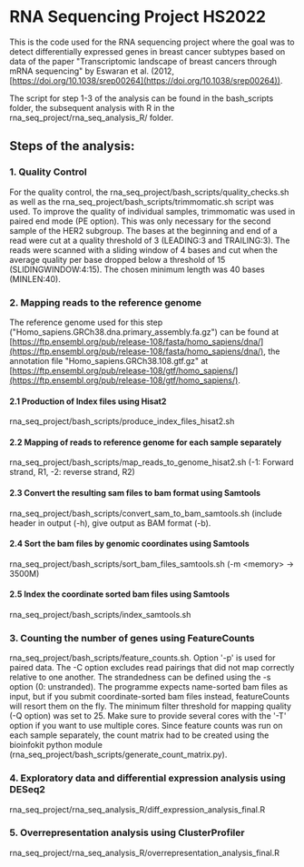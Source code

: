 # RNA Sequencing Project HS2022 

This is the code used for the RNA sequencing project where the goal was to detect differentially expressed genes in breast cancer subtypes based on data of the paper "Transcriptomic landscape of breast cancers through mRNA sequencing" by Eswaran et al. (2012, [https://doi.org/10.1038/srep00264](https://doi.org/10.1038/srep00264)). 

The script for step 1-3 of the analysis can be found in the bash_scripts folder, the subsequent analysis with R in the rna_seq_project/rna_seq_analysis_R/ folder.

## Steps of the analysis:

### 1. Quality Control
For the quality control, the rna_seq_project/bash_scripts/quality_checks.sh as well as the rna_seq_project/bash_scripts/trimmomatic.sh script was used. To improve the quality of individual samples, trimmomatic was used in paired end mode (PE option). This was only necessary for the second sample of the HER2 subgroup. The bases at the beginning and end of a read were cut at a quality threshold of 3 (LEADING:3 and TRAILING:3). The reads were scanned with a sliding window of 4 bases and cut when the average quality per base dropped below a threshold of 15 (SLIDINGWINDOW:4:15). The chosen minimum length was 40 bases (MINLEN:40).

### 2. Mapping reads to the reference genome 
The reference genome used for this step ("Homo_sapiens.GRCh38.dna.primary_assembly.fa.gz") can be found at [https://ftp.ensembl.org/pub/release-108/fasta/homo_sapiens/dna/](https://ftp.ensembl.org/pub/release-108/fasta/homo_sapiens/dna/), the annotation file "Homo_sapiens.GRCh38.108.gtf.gz" at [https://ftp.ensembl.org/pub/release-108/gtf/homo_sapiens/](https://ftp.ensembl.org/pub/release-108/gtf/homo_sapiens/).  
#### 2.1 Production of Index files using Hisat2 
rna_seq_project/bash_scripts/produce_index_files_hisat2.sh  
#### 2.2 Mapping of reads to reference genome for each sample separately
rna_seq_project/bash_scripts/map_reads_to_genome_hisat2.sh (-1: Forward strand, R1, -2: reverse strand, R2)  
#### 2.3 Convert the resulting sam files to bam format using Samtools 
rna_seq_project/bash_scripts/convert_sam_to_bam_samtools.sh  (include header in output (-h), give output as BAM format (-b).  
#### 2.4 Sort the bam files by genomic coordinates using Samtools 
rna_seq_project/bash_scripts/sort_bam_files_samtools.sh (-m \<memory\> -> 3500M)  
#### 2.5 Index the coordinate sorted bam files using Samtools 
rna_seq_project/bash_scripts/index_samtools.sh   

### 3. Counting the number of genes using FeatureCounts 
rna_seq_project/bash_scripts/feature_counts.sh. Option '-p' is used for paired data. The -C option excludes read pairings that did not map correctly relative to one another. The strandedness can be defined using the -s option (0: unstranded). The programme expects name-sorted bam files as input, but if you submit coordinate-sorted bam files instead, featureCounts will resort them on the fly. The minimum filter threshold for mapping quality (-Q option) was set to 25. Make sure to provide several cores with the '-T' option if you want to use multiple cores. Since feature counts was run on each sample separately, the count matrix had to be created using the bioinfokit python module (rna_seq_project/bash_scripts/generate_count_matrix.py). 

### 4. Exploratory data and differential expression analysis using DESeq2 
rna_seq_project/rna_seq_analysis_R/diff_expression_analysis_final.R

### 5. Overrepresentation analysis using ClusterProfiler 
rna_seq_project/rna_seq_analysis_R/overrepresentation_analysis_final.R
